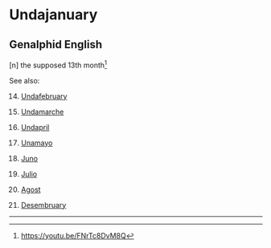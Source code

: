 # Undajanuary
## Genalphid English

[n] the supposed 13th month[^1]

[^1]: <https://youtu.be/FNrTc8DvM8Q>

See also:

14. [Undafebruary](undafebruary.md)

15. [Undamarche](undamarche.md)

16. [Undapril](undapril.md)

17. [Unamayo](unamayo.md)

18. [Juno](juno.md)

19. [Julio](julio.md)

20. [Agost](agost.md)

25. [Desembruary](desembruary.md)

---